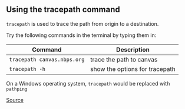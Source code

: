 ## Using the tracepath command ##

`tracepath` is used to trace the path from origin to a destination. 

Try the following commands in the terminal by typing them in:

Command | Description
----------------------------|-----------------------------
`tracepath canvas.nbps.org` | trace the path to canvas
`tracepath -h`| show the options for tracepath

On a Windows operating system, `tracepath` would be replaced with `pathping`


[Source](https://www.oreilly.com/library/view/centos-quick-start/9781789344875/bad42240-4036-445f-997b-87d399deb57e.xhtml)
